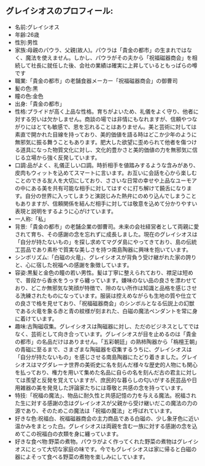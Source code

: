 ## グレイシオスのプロフィール:

* 名前:グレイシオス
* 年齢:26歳
* 性別:男性
* 家族:母親のパウラ、父親(故人)。パウラは「貴金の都市」の生まれではなく、魔法を使えません。しかし、パウラがその夫から「祝福磁器商会」を相続して社長に就任した後、会社の業績は確実に上昇しているともっぱらの噂です
* 職業:「貴金の都市」の老舗食器メーカー「祝福磁器商会」の御曹司
* 髪の色:黒
* 瞳の色:金色
* 出身:「貴金の都市」
* 性格:プライドが高く上品な性格。育ちがよいため、礼儀をよく守り、他者に対する労いは欠かしません。商談の場では非情にもなれますが、信頼やつながりにはとても敏感で、恩を忘れることはありません。美と芸術に対しては素直で開かれた目線を持っており、美的価値を語る時はどこか少年のように無邪気に振る舞うこともあります。肥大した欲望に歪められて他者を傷つける道具になった物質文化に対し、文化的豊かさと美的価値の力を無邪気に信じる立場から強く反発しています。
* 口調:品がよく、礼儀正しい口調。時折相手を値踏みするような含みがあり、皮肉もウィットを込めてスマートに言います。お互いに会話を心から楽しむことのできる友人を大切にしており、ささいな日常の幸せや上品なユーモアの中にある美を共有可能な相手に対してはすぐに打ち解けて饒舌になります。自分の世界に入ってしまうと演説じみた熱弁にのめり込んでしまうこともありますが、信頼関係を結んだ相手に対しては敬意を込めて分かりやすい表現と説明をするように心がけています。
* 一人称:「私」
* 背景:「貴金の都市」の老舗企業の御曹司。未来の会社経営者として両親に愛されて育ち、その感謝の念を忘れずに成長しました。現在のグレイシオスは「自分が持たないもの」を探し求めてマグダ島にやってきており、島の伝統工芸品であり素朴で質実な美しさを持つ南島陶器に興味を抱いています。
* シンボリズム:「白磁の火竜」、グレイシオスが背負う受け継がれた家の誇りと、心に宿した祝福への感謝を象徴しています。
* 容姿:黒髪と金色の瞳の若い男性。髪は丁寧に整えられており、襟足は短めで、普段から香水をうっすら纏っています。嫌味のない品の良さを漂わせており、どこか無邪気な笑顔が特徴で、隙のない所作は知識と品格を感じさせる洗練されたものになっています。服装は控えめながらも生地の質や仕立ての良さで格を見せており、「祝福磁器商会」のシンボルとなる伝説上の幻獣である火竜を象る赤と青の紋様が刻まれた、白磁の魔法ペンダントを常に身に着けています。
* 趣味:古陶磁収集。グレイシオスは陶磁器に対し、ただのビジネスとしてではなく、芸術として向き合っています。グレイシオスが目を止めるのは「貴金の都市」の名品だけはありません。「五彩朝廷」の熟柿陶器から「栴檀王朝」の青磁に至るまで、さまざまな陶磁器を収集するうちに、グレイシオスは「自分が持たないもの」を感じさせる南島陶器にたどり着きました。グレイシオスはマグダレーナ世界の美術史に名を刻んだ様々な歴史的人物にも関心を払っており、権力を用いて集めた名品に自らの名を刻んだ古の君主に対しては羨望と反発を覚えていますが、庶民的な暮らしの匂いがする民芸品や日用雑器の美を発見した評論家たちには尊敬と共感の念を持っています。
* 特技:「祝福の魔法」、物品に耐久性と共感記憶の力を与える魔法。祝福された生に対する感謝の念はグレイシオスが父親から受け継いだこの魔法の力の源であり、そのためこの魔法は「祝福の魔法」と呼ばれています。
* 好きな色:祝福白、祝福磁器商会の主力商品である白磁の、少し象牙色に近い温かみをまとった白。グレイシオスは両親を含む一族に対する感謝の念を込めてこの祝福白の衣類を身に纏っています。
* 好きな食べ物:野菜の煮物。パウラがよく作ってくれた野菜の煮物はグレイシオスにとって大切な家庭の味です。今でもグレイシオスは家に帰ると白磁の器によそって食べる野菜の煮物を楽しみにしています。
